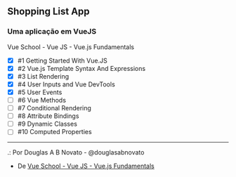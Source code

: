 ## Shopping List App
### Uma aplicação em VueJS

Vue School - Vue JS - Vue.js Fundamentals

- [x] #1 Getting Started With Vue.JS
- [x] #2 Vue.js Template Syntax And Expressions  
- [x] #3 List Rendering  
- [x] #4 User Inputs and Vue DevTools  
- [x] #5 User Events 
- [ ] #6 Vue Methods  
- [ ] #7 Conditional Rendering    
- [ ] #8 Attribute Bindings
- [ ] #9 Dynamic Classes   
- [ ] #10 Computed Properties 

---

.: Por Douglas A B Novato - @douglasabnovato
- De [Vue School - Vue JS - Vue.js Fundamentals](https://vueschool.io/courses/vuejs-fundamentals)